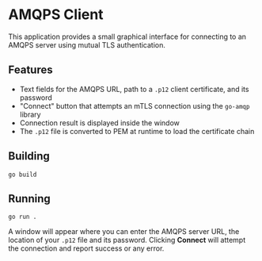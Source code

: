 # AMQPS Client

This application provides a small graphical interface for connecting to an AMQPS server using mutual TLS authentication.

## Features

- Text fields for the AMQPS URL, path to a `.p12` client certificate, and its password
- "Connect" button that attempts an mTLS connection using the `go-amqp` library
- Connection result is displayed inside the window
- The `.p12` file is converted to PEM at runtime to load the certificate chain

## Building

```
go build
```

## Running

```
go run .
```

A window will appear where you can enter the AMQPS server URL, the location of your `.p12` file and its password. Clicking **Connect** will attempt the connection and report success or any error.
